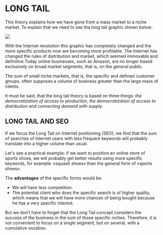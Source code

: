 # LONG TAIL

This theory explains how we have gone from a mass market to a niche market. To explain that we need to see tha long tail graphic shown below: 

![](https://memeburn-ssl-sndytsvoxozgokstuvcm.netdna-ssl.com/wp-content/uploads/Long-Tail.jpg)

With the Internet revolution this graphic has completely changed and the more specific products now are becoming more profitable. The Internet has changed the rules of distribution and market, which seemed immovable and definitive.Today online businesses, such as Amazon, are no longer based exclusively on broad market segments, that is, on the general public.

The sum of small niche markets, that is, the specific and defined customer groups, often supposes a volume of business greater than the large mass of clients.

It must be said, that the long tail theory is based on three things: _the democratization of access to production_, _the democratization of access to distribution_ and _connecting demand with supply_.

## **LONG TAIL AND SEO**

If we focus the Long Tail on Internet positioning (SEO), we find that the sum of searches of Internet users with less frequent keywords will probably translate into a higher volume than usual. 

Let's see a practical example: if we want to position an online store of sports shoes, we will probably get better results using more specific keywords, for example: «squash shoes» than the general form of «sports shoes».

The **advantages** of the specific forms would be:

- We will have less competition.
- The potential client who does the specific search is of higher quality, which means that we will have more chances of being bought because he has a very specific interest.

But we don’t have to forget that the Long Tail concept considers the success of the business in the sum of those specific niches. Therefore, it is not convenient to focus on a single segment, but on several, with a cumulative vocation.
